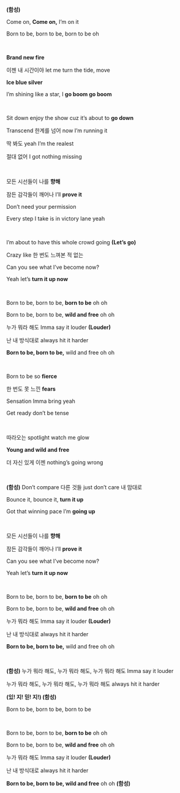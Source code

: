 <div>
<p><strong class="text-blue-500">(함성)</strong></p>
<p>Come on, <strong class="text-red-500">Come on,</strong> I’m on it</p>
<p>Born to be, born to be, born to be oh</p>
<br />
<p><strong class="text-red-500">Brand new fire</strong></p>
<p>이젠 내 시간이야 let me turn the tide, move</p>
<p><strong class="text-red-500">Ice blue silver</strong></p>
<p>
I’m shining like a star, I
<strong class="text-red-500">go boom go boom</strong>
</p>
<br />
<p>
Sit down enjoy the show cuz it’s about to
<strong class="text-red-500">go down</strong>
</p>
<p>Transcend 한계를 넘어 now I’m running it</p>
<p>딱 봐도 yeah I’m the realest</p>
<p>절대 없어 I got nothing missing</p>
<br />
<p>모든 시선들이 나를 <strong class="text-red-500">향해</strong></p>
<p>
잠든 감각들이 깨어나 I’ll <strong class="text-red-500">prove it</strong>
</p>
<p>Don’t need your permission</p>
<p>Every step I take is in victory lane yeah</p>
<br />
<p>
I’m about to have this whole crowd going
<strong class="text-red-500">(Let’s go)</strong>
</p>
<p>Crazy like 한 번도 느껴본 적 없는</p>
<p>Can you see what I’ve become now?</p>
<p>Yeah let’s <strong class="text-red-500">turn it up now</strong></p>
<br />
<p>
Born to be, born to be,
<strong class="text-red-500">born to be</strong> oh oh
</p>
<p>
Born to be, born to be,
<strong class="text-red-500">wild and free</strong> oh oh
</p>
<p>
누가 뭐라 해도 Imma say it louder
<strong class="text-red-500">(Louder)</strong>
</p>
<p>난 내 방식대로 always hit it harder</p>
<p>
<strong class="text-red-500">Born to be, born to be,</strong> wild and
free oh oh
</p>
<br />
<p>Born to be so <strong class="text-red-500">fierce</strong></p>
<p>한 번도 못 느낀 <strong class="text-red-500">fears</strong></p>
<p>Sensation Imma bring yeah</p>
<p>Get ready don’t be tense</p>
<br />
<p>따라오는 spotlight watch me glow</p>
<p><strong class="text-red-500">Young and wild and free</strong></p>
<p>더 자신 있게 이젠 nothing’s going wrong</p>
<br />
<p>
<strong class="text-blue-500">(함성)</strong> Don’t compare 다른 것들 just
don’t care 내 맘대로
</p>
<p>
Bounce it, bounce it, <strong class="text-red-500">turn it up</strong>
</p>
<p>
Got that winning pace I’m <strong class="text-red-500">going up</strong>
</p>
<br />
<p>모든 시선들이 나를 <strong class="text-red-500">향해</strong></p>
<p>
잠든 감각들이 깨어나 I’ll <strong class="text-red-500">prove it</strong>
</p>
<p>Can you see what I’ve become now?</p>
<p>Yeah let’s <strong class="text-red-500">turn it up now</strong></p>
<br />
<p>
Born to be, born to be,
<strong class="text-red-500">born to be</strong> oh oh
</p>
<p>
Born to be, born to be,
<strong class="text-red-500">wild and free</strong> oh oh
</p>
<p>
누가 뭐라 해도 Imma say it louder
<strong class="text-red-500">(Louder)</strong>
</p>
<p>난 내 방식대로 always hit it harder</p>
<p>
<strong class="text-red-500">Born to be, born to be,</strong> wild and
free oh oh
</p>
<br />
<p>
<strong class="text-blue-500">(함성)</strong> 누가 뭐라 해도, 누가 뭐라
해도, 누가 뭐라 해도 Imma say it louder
</p>
<p>누가 뭐라 해도, 누가 뭐라 해도, 누가 뭐라 해도 always hit it harder</p>
<p><strong class="text-blue-500">(있! 지! 믿! 지!) (함성)</strong></p>
<p>Born to be, born to be, born to be</p>
<br />
<p>
Born to be, born to be,
<strong class="text-red-500">born to be</strong> oh oh
</p>
<p>
Born to be, born to be,
<strong class="text-red-500">wild and free</strong> oh oh
</p>
<p>
누가 뭐라 해도 Imma say it louder
<strong class="text-red-500">(Louder)</strong>
</p>
<p>난 내 방식대로 always hit it harder</p>
<p>
<strong class="text-red-500"
>Born to be, born to be, wild and free</strong
>
oh oh
<strong class="text-blue-500">(함성)</strong>
</p>
</div>
